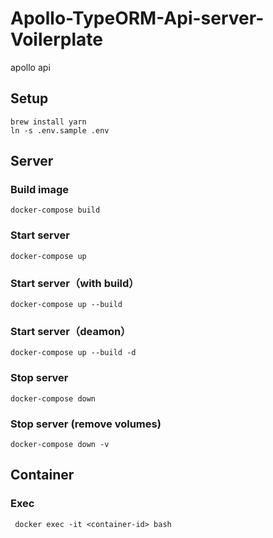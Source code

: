 # Apollo-TypeORM-Api-server-Voilerplate

apollo api

## Setup

```
brew install yarn
ln -s .env.sample .env
```

## Server

### Build image

```
docker-compose build
```

### Start server

```
docker-compose up
```

### Start server（with build）

```
docker-compose up --build
```

### Start server（deamon）

```
docker-compose up --build -d
```

### Stop server

```
docker-compose down
```

### Stop server (remove volumes)

```
docker-compose down -v
```

## Container

### Exec

```
 docker exec -it <container-id> bash
```
